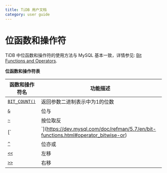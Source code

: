 ```yaml
---
title: TiDB 用户文档
category: user guide
---
```


# 位函数和操作符

TiDB 中位函数和操作符的使用方法与 MySQL 基本一致，详情参见: [Bit Functions and Operators](https://dev.mysql.com/doc/refman/5.7/en/bit-functions.html).

**位函数和操作符表**

| 函数和操作符名 | 功能描述                              |
| -------------- | ------------------------------------- |
| [`BIT_COUNT()`](https://dev.mysql.com/doc/refman/5.7/en/bit-functions.html#function_bit-count) | 返回参数二进制表示中为1的位数 |
| [`&`](https://dev.mysql.com/doc/refman/5.7/en/bit-functions.html#operator_bitwise-and) | 位与              |
| [`~`](https://dev.mysql.com/doc/refman/5.7/en/bit-functions.html#operator_bitwise-invert) | 按位取反            |
| [`|`](https://dev.mysql.com/doc/refman/5.7/en/bit-functions.html#operator_bitwise-or) | 位或              |
| [`^`](https://dev.mysql.com/doc/refman/5.7/en/bit-functions.html#operator_bitwise-xor) | 位亦或             |
| [`<<`](https://dev.mysql.com/doc/refman/5.7/en/bit-functions.html#operator_left-shift) | 左移              |
| [`>>`](https://dev.mysql.com/doc/refman/5.7/en/bit-functions.html#operator_right-shift) | 右移              |
